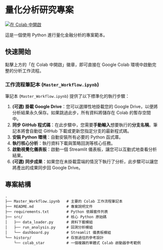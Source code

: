 # 量化分析研究專案

[![在 Colab 中開啟](https://colab.research.google.com/assets/colab-badge.svg)](https://colab.research.google.com/github/hsp1234-web/qlib/blob/main/Master_Workflow.ipynb)

這是一個使用 Python 進行量化金融分析的專案範本。

## 快速開始

點擊上方的「在 Colab 中開啟」徽章，即可直接在 Google Colab 環境中啟動完整的分析工作流程。

### 工作流程筆記本 (`Master_Workflow.ipynb`)

筆記本 (`Master_Workflow.ipynb`) 提供了以下標準化的執行步驟：

1.  **(可選) 掛載 Google Drive**：您可以選擇性地掛載您的 Google Drive，以便將分析結果永久保存。如果跳過此步，所有資料將儲存在 Colab 的暫存空間中。
2.  **同步 GitHub 程式碼**：在此步驟中，您需要**手動輸入**想要執行的**分支名稱**。筆記本將會自動從 GitHub 下載或更新您指定分支的最新程式碼。
3.  **安裝 Python 環境**：自動安裝所有必要的 Python 函式庫。
4.  **執行核心分析**：執行資料下載與策略回測等核心任務。
5.  **啟動視覺化儀表板**：啟動一個 Streamlit 儀表板，讓您可以互動式地查看分析結果。
6.  **(可選) 同步成果**：如果您在未掛載雲端的情況下執行了分析，此步驟可以讓您將產出的成果同步回 Google Drive。

## 專案結構

```
.
├── Master_Workflow.ipynb   # 主要的 Colab 工作流程筆記本
├── README.md               # 專案說明文件
├── requirements.txt        # Python 依賴套件列表
├── src/                    # 核心 Python 原始碼
│   ├── data_loader.py      # 資料下載模組
│   ├── run_analysis.py     # 回測分析模組
│   └── dashboard.py        # Streamlit 儀表板模組
└── history/                # 存放過往的參考設計
    └── colab_star          # 一個複雜的單體式 Colab 啟動器參考範例
```
